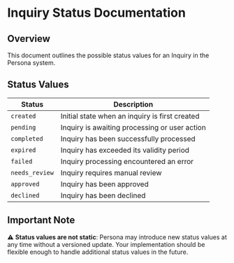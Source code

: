 # Inquiry Status Documentation

## Overview

This document outlines the possible status values for an Inquiry in the Persona system.

## Status Values

| Status         | Description                                    |
| -------------- | ---------------------------------------------- |
| `created`      | Initial state when an inquiry is first created |
| `pending`      | Inquiry is awaiting processing or user action  |
| `completed`    | Inquiry has been successfully processed        |
| `expired`      | Inquiry has exceeded its validity period       |
| `failed`       | Inquiry processing encountered an error        |
| `needs_review` | Inquiry requires manual review                 |
| `approved`     | Inquiry has been approved                      |
| `declined`     | Inquiry has been declined                      |

## Important Note

⚠️ **Status values are not static**: Persona may introduce new status values at any time without a versioned update. Your implementation should be flexible enough to handle additional status values in the future.
